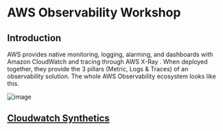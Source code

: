 # AWS Observability Workshop

## Introduction

AWS provides native monitoring, logging, alarming, and dashboards with Amazon CloudWatch and tracing through AWS X-Ray . When deployed together, they provide the 3 pillars (Metric, Logs & Traces) of an observability solution. The whole AWS Observability ecosystem looks like this.

![image](https://user-images.githubusercontent.com/59352356/211727325-3d42f3fd-3a8d-419d-ada3-3f829f7f6770.png)



## [Cloudwatch Synthetics](https://github.com/hseera/aws-observability-workshop/blob/main/cloudwatch/synthetic%20workshop/README.md)
